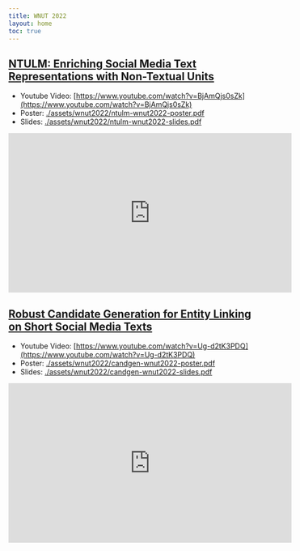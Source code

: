 ```yaml
---
title: WNUT 2022
layout: home
toc: true
---
```


## [NTULM: Enriching Social Media Text Representations with Non-Textual Units](https://aclanthology.org/2022.wnut-1.7/)

* Youtube Video: [https://www.youtube.com/watch?v=BjAmQjs0sZk](https://www.youtube.com/watch?v=BjAmQjs0sZk)
* Poster: [./assets/wnut2022/ntulm-wnut2022-poster.pdf](./assets/wnut2022/ntulm-wnut2022-poster.pdf)
* Slides: [./assets/wnut2022/ntulm-wnut2022-slides.pdf](./assets/wnut2022/ntulm-wnut2022-slides.pdf)



<div>
<iframe width="560" height="315" src="https://www.youtube.com/embed/BjAmQjs0sZk" title="YouTube video player" frameborder="0" allow="accelerometer; autoplay; clipboard-write; encrypted-media; gyroscope; picture-in-picture" allowfullscreen></iframe>
</div>



## [Robust Candidate Generation for Entity Linking on Short Social Media Texts](https://aclanthology.org/2022.wnut-1.8/)

* Youtube Video: [https://www.youtube.com/watch?v=Ug-d2tK3PDQ](https://www.youtube.com/watch?v=Ug-d2tK3PDQ)
* Poster: [./assets/wnut2022/candgen-wnut2022-poster.pdf](./assets/wnut2022/candgen-wnut2022-poster.pdf)
* Slides: [./assets/wnut2022/candgen-wnut2022-slides.pdf](./assets/wnut2022/candgen-wnut2022-slides.pdf)


<div>
<iframe width="560" height="315" src="https://www.youtube.com/embed/Ug-d2tK3PDQ" title="YouTube video player" frameborder="0" allow="accelerometer; autoplay; clipboard-write; encrypted-media; gyroscope; picture-in-picture" allowfullscreen></iframe>
</div>
